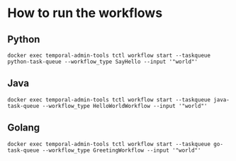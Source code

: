 # How to run the workflows

## Python

```commandline
docker exec temporal-admin-tools tctl workflow start --taskqueue python-task-queue --workflow_type SayHello --input '"world"'
```

## Java
```commandline
docker exec temporal-admin-tools tctl workflow start --taskqueue java-task-queue --workflow_type HelloWorldWorkflow --input '"world"'
```

## Golang

```commandline
docker exec temporal-admin-tools tctl workflow start --taskqueue go-task-queue --workflow_type GreetingWorkflow --input '"world"'
```
